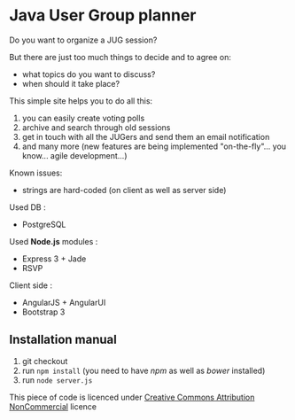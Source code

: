 Java User Group planner
=================

Do you want to organize a JUG session? 

But there are just too much things to decide and to agree on:

* what topics do you want to discuss?
* when should it take place?

This simple site helps you to do all this:

1. you can easily create voting polls
2. archive and search through old sessions 
3. get in touch with all the JUGers and send them an email notification
4. and many more (new features are being implemented "on-the-fly"... you know... agile development...)
 
 
 
Known issues:

 * strings are hard-coded (on client as well as server side)
 
Used DB : 
 - PostgreSQL

Used **Node.js** modules :
 - Express 3 + Jade
 - RSVP

Client side :
 - AngularJS + AngularUI
 - Bootstrap 3

## Installation manual
1. git checkout
2. run `npm install` (you need to have *npm* as well as *bower* installed)
3. run `node server.js`


This piece of code is licenced under [Creative Commons Attribution NonCommercial](https://tldrlegal.com/license/creative-commons-attribution-noncommercial-\(cc-nc\)) licence